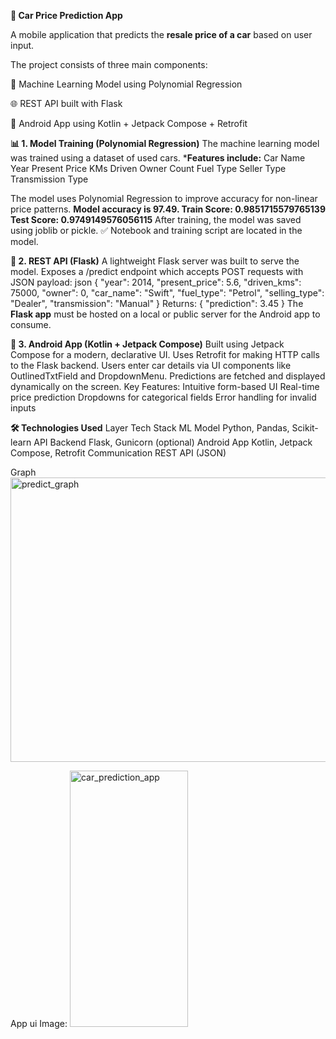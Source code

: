 **🚗 Car Price Prediction App**

A mobile application that predicts the **resale price of a car** based on user input.

The project consists of three main components:

🔬 Machine Learning Model using Polynomial Regression

🌐 REST API built with Flask

📱 Android App using Kotlin + Jetpack Compose + Retrofit

**📊 1. Model Training (Polynomial Regression)**
The machine learning model was trained using a dataset of used cars.
***Features include:**
Car Name
Year
Present Price
KMs Driven
Owner Count
Fuel Type
Seller Type
Transmission Type

The model uses Polynomial Regression to improve accuracy for non-linear price patterns.
**Model accuracy is 97.49.
Train Score: 0.9851715579765139
Test Score: 0.9749149576056115**
After training, the model was saved using joblib or pickle.
✅ Notebook and training script are located in the model.

**🧪 2. REST API (Flask)**
A lightweight Flask server was built to serve the model.
Exposes a /predict endpoint which accepts POST requests with JSON payload:
json
{
  "year": 2014,
  "present_price": 5.6,
  "driven_kms": 75000,
  "owner": 0,
  "car_name": "Swift",
  "fuel_type": "Petrol",
  "selling_type": "Dealer",
  "transmission": "Manual"
}
Returns:
{
  "prediction": 3.45
}
The **Flask app** must be hosted on a local or public server for the Android app to consume.

**📱 3. Android App (Kotlin + Jetpack Compose)**
Built using Jetpack Compose for a modern, declarative UI.
Uses Retrofit for making HTTP calls to the Flask backend.
Users enter car details via UI components like OutlinedTxtField and DropdownMenu.
Predictions are fetched and displayed dynamically on the screen.
Key Features:
Intuitive form-based UI
Real-time price prediction
Dropdowns for categorical fields
Error handling for invalid inputs

**🛠 Technologies Used**
Layer	            Tech Stack
ML Model	      Python, Pandas, Scikit-learn
API Backend    	Flask, Gunicorn (optional)
Android App	    Kotlin, Jetpack Compose, Retrofit
Communication	  REST API (JSON)

Graph
<img width="562" height="455" alt="predict_graph" src="https://github.com/user-attachments/assets/c9171b6c-1ae7-4450-86c1-c48735baae77" />

App ui Image:
<img width="189" height="410" alt="car_prediction_app" src="https://github.com/user-attachments/assets/bca53c40-cf7a-4a88-9e06-68a55268dea7" />


